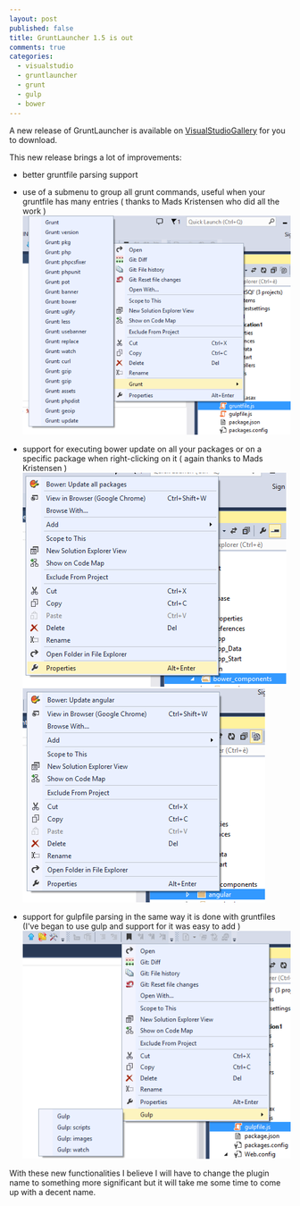 ```yaml
---
layout: post
published: false
title: GruntLauncher 1.5 is out
comments: true
categories: 
  - visualstudio
  - gruntlauncher
  - grunt
  - gulp
  - bower
---
```


A new release of GruntLauncher is available on [VisualStudioGallery](http://visualstudiogallery.msdn.microsoft.com/dcbc5325-79ef-4b72-960e-0a51ee33a0ff) for you to download.

This new release brings a lot of improvements: 

 - better gruntfile parsing support
 - use of a submenu to group all grunt commands, useful when your gruntfile has many entries ( thanks to Mads Kristensen who did all the work )
 ![grunt](/images/grunt.png)
 
 - support for executing bower update on all your packages or on a specific package when right-clicking on it ( again thanks to Mads Kristensen )
 ![](/images/bowerall.png)
 ![](/images/bower.png)
 
 - support for gulpfile parsing in the same way it is done with gruntfiles (I've began to use gulp and support for it was easy to add )
 ![](/images/gulp.png)
 
With these new functionalities I believe I will have to change the plugin name to something more significant but it will take me some time to come up with a decent name.
 
 